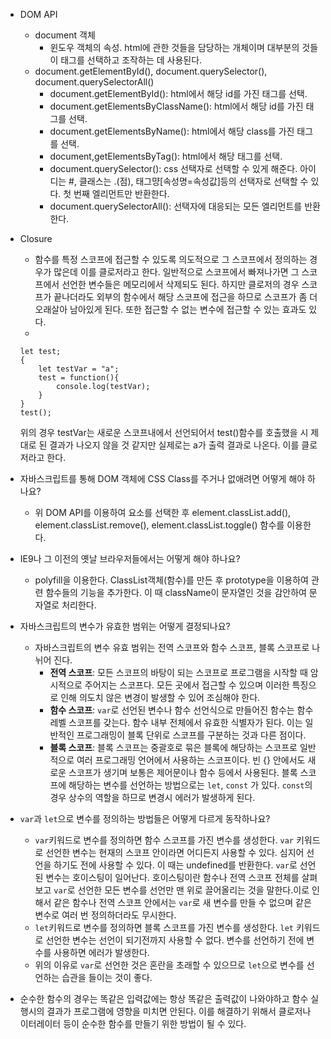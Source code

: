 * DOM API
    * document 객체
        * 윈도우 객체의 속성. html에 관한 것들을 담당하는 개체이며 대부분의 것들이 태그를 선택하고 조작하는 데 사용된다.
    * document.getElementById(), document.querySelector(), document.querySelectorAll()
        * document.getElementById(): html에서 해당 id를 가진 태그를 선택.
        * document.getElementsByClassName(): html에서 해당 id를 가진 태그를 선택.
        * document.getElementsByName(): html에서 해당 class를 가진 태그를 선택.
        * document,getElementsByTag(): html에서 해당 태그를 선택.
        * document.querySelector(): css 선택자로 선택할 수 있게 해준다. 아이디는 #, 클래스는 .(점), 태그먕[속성명=속성값]등의 선택자로 선택할 수 있다. 첫 번째 엘리먼트만 반환한다.
        * document.querySelectorAll(): 선택자에 대응되는 모든 엘리먼트를 반환한다.
        
* Closure
    * 함수를 특정 스코프에 접근할 수 있도록 의도적으로 그 스코프에서 정의하는 경우가 많은데 이를 클로저라고 한다. 일반적으로 스코프에서 빠져나가면 그 스코프에서 선언한 변수들은 메모리에서 삭제되도 된다. 하지만 클로저의 경우 스코프가 끝나더라도 외부의 함수에서 해당 스코프에 접근을 하므로 스코프가 좀 더 오래살아 남아있게 된다. 또한 접근할 수 없는 변수에 접근할 수 있는 효과도 있다.
    * 
    ```
    let test;
    {
        let testVar = "a";
        test = function(){
            console.log(testVar);
        }
    }
    test();
    ```
    위의 경우 testVar는 새로운 스코프내에서 선언되어서 test()함수를 호출했을 시 제대로 된 결과가 나오지 않을 것 같지만 실제로는 a가 출력 결과로 나온다. 이를 클로저라고 한다.
* 자바스크립트를 통해 DOM 객체에 CSS Class를 주거나 없애려면 어떻게 해야 하나요?
    * 위 DOM API를 이용하여 요소를 선택한 후 element.classList.add(), element.classList.remove(), element.classList.toggle() 함수를 이용한다. 
* IE9나 그 이전의 옛날 브라우저들에서는 어떻게 해야 하나요?
    * polyfill을 이용한다. ClassList객체(함수)를 만든 후 prototype을 이용하여 관련 함수들의 기능을 추가한다. 이 때 className이 문자열인 것을 감안하여 문자열로 처리한다.
* 자바스크립트의 변수가 유효한 범위는 어떻게 결정되나요?
    * 자바스크립트의 변수 유효 범위는 전역 스코프와 함수 스코프, 블록 스코프로 나뉘어 진다.
        * **전역 스코프**: 모든 스코프의 바탕이 되는 스코프로 프로그램을 시작할 때 암시적으로 주어지는 스코프다. 모든 곳에서 접근할 수 있으며 이러한 특징으로 인해 의도치 않은 변경이 발생할 수 있어 조심해야 한다.
        * **함수 스코프**: `var`로 선언된 변수나 함수 선언식으로 만들어진 함수는 함수 레벨 스코프를 갖는다. 함수 내부 전체에서 유효한 식별자가 된다. 이는 일반적인 프로그래밍이 블록 단위로 스코프를 구분하는 것과 다른 점이다.
        * **블록 스코프**: 블록 스코프는 중괄호로 묶은 블록에 해당하는 스코프로 일반적으로 여러 프로그래밍 언어에서 사용하는 스코프이다. 빈 {} 안에서도 새로운 스코프가 생기며 보통은 제어문이나 함수 등에서 사용된다. 블록 스코프에 해당하는 변수를 선언하는 방법으로는 `let`, `const` 가 있다. `const`의 경우 상수의 역할을 하므로 변경시 에러가 발생하게 된다.
* `var`과 `let`으로 변수를 정의하는 방법들은 어떻게 다르게 동작하나요?
    * `var`키워드로 변수를 정의하면 함수 스코프를 가진 변수를 생성한다. `var` 키워드로 선언한 변수는 현재의 스코프 안이라면 어디든지 사용할 수 있다. 심지어 선언을 하기도 전에 사용할 수 있다. 이 때는 undefined를 반환한다. `var`로 선언된 변수는 호이스팅이 일어난다. 호이스팅이란 함수나 전역 스코프 전체를 살펴보고 `var`로 선언한 모든 변수를 선언만 맨 위로 끌어올리는 것을 말한다.이로 인해서 같은 함수나 전역 스코프 안에서는 `var`로 새 변수를 만들 수 없으며 같은 변수로 여러 번 정의하더라도 무시한다.
    * `let`키워드로 변수를 정의하면 블록 스코프를 가진 변수를 생성한다. `let` 키워드로 선언한 변수는 선언이 되기전까지 사용할 수 없다. 변수를 선언하기 전에 변수를 사용하면 에러가 발생한다.
    * 위의 이유로 `var`로 선언한 것은 혼란을 초래할 수 있으므로 `let`으로 변수를 선언하는 습관을 들이는 것이 좋다. 

* 순수한 함수의 경우는 똑같은 입력값에는 항상 똑같은 출력값이 나와야하고 함수 실행시의 결과가 프로그램에 영향을 미치면 안된다. 이를 해결하기 위해서 클로저나 이터레이터 등이 순수한 함수를 만들기 위한 방법이 될 수 있다.